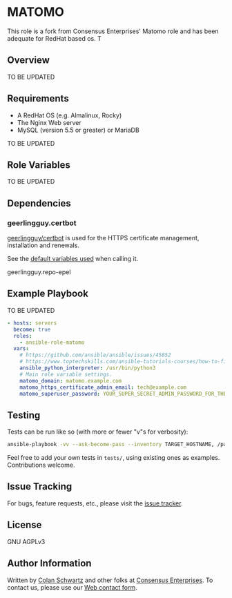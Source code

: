 MATOMO
=============================

This role is a fork from Consensus Enterprises' Matomo role and has been adequate for RedHat based os.
T

Overview
--------

TO BE UPDATED

Requirements
------------

* A RedHat OS (e.g. Almalinux, Rocky)
* The Nginx Web server
* MySQL (version 5.5 or greater) or MariaDB

TO BE UPDATED

Role Variables
--------------
TO BE UPDATED

Dependencies
------------

### geerlingguy.certbot

[geerlingguy/certbot](https://galaxy.ansible.com/geerlingguy/certbot) is used for the HTTPS certificate management, installation and renewals.

See the [default variables used](https://gitlab.com/consensus.enterprises/ansible-roles/ansible-role-matomo/blob/master/tasks/get-https-certificate.yml) when calling it.

geerlingguy.repo-epel

Example Playbook
----------------

TO BE UPDATED

```yaml
- hosts: servers
  become: true
  roles:
    - ansible-role-matomo
  vars:
    # https://github.com/ansible/ansible/issues/45852
    # https://www.toptechskills.com/ansible-tutorials-courses/how-to-fix-usr-bin-python-not-found-error-tutorial/
    ansible_python_interpreter: /usr/bin/python3
    # Main role variable settings.
    matomo_domain: matomo.example.com
    matomo_https_certificate_admin_email: tech@example.com
    matomo_superuser_password: YOUR_SUPER_SECRET_ADMIN_PASSWORD_FOR_THE_WEB_UI
```

Testing
-------

Tests can be run like so (with more or fewer "v"s for verbosity):

```sh
ansible-playbook -vv --ask-become-pass --inventory TARGET_HOSTNAME, /path/to/this/role/tests/TEST_NAME.yml
```

Feel free to add your own tests in `tests/`, using existing ones as examples.  Contributions welcome.

Issue Tracking
--------------

For bugs, feature requests, etc., please visit the [issue tracker](https://gitlab.com/consensus.enterprises/ansible-roles/ansible-role-matomo/-/boards).

License
-------

GNU AGPLv3

Author Information
------------------

Written by [Colan Schwartz](https://consensus.enterprises/team/colan/) and other folks at [Consensus Enterprises](https://consensus.enterprises/).  To contact us, please use our [Web contact form](https://consensus.enterprises/#contact).
